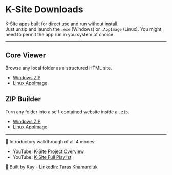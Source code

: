 # K-Site Downloads

K-Site apps built for direct use and run without install.  
Just unzip and launch the `.exe` (Windows) or `.AppImage` (Linux). 
You might need to permit the app run in you system of choice.

---

## Core Viewer  
Browse any local folder as a structured HTML site.

- [Windows ZIP](KSite_CoreBuilder_Windows.zip)  
- [Linux AppImage](KSite_CoreBuilder.AppImage)  

## ZIP Builder  
Turn any folder into a self-contained website inside a `.zip`.

- [Windows ZIP](KSite_ZipBuilder_Windows.zip)  
- [Linux AppImage](KSite_ZipBuilder.AppImage)

---

🎥 Introductory walkthrough of all 4 modes:  
- YouTube: [K-Site Project Overview](https://youtu.be/Ff_-9Zq4IJY)  
- YouTube: [K-Site Full Playlist](https://www.youtube.com/playlist?list=PLfhiL_52uLtW0uBeXyhtqSPhsqXGF-X_O)

📎 Built by Kay - [LinkedIn: Taras Khamardiuk](https://linkedin.com/in/taras-khamardiuk)
